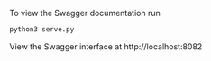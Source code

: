 To view the Swagger documentation run

```bash
python3 serve.py
```

View the Swagger interface at http://localhost:8082
